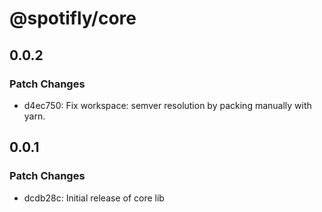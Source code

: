 # @spotifly/core

## 0.0.2

### Patch Changes

- d4ec750: Fix workspace: semver resolution by packing manually with yarn.

## 0.0.1

### Patch Changes

- dcdb28c: Initial release of core lib
